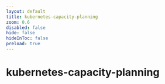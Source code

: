 ```yaml
---
layout: default 
title: kubernetes-capacity-planning  
zoom: 0.6   
disabled: false 
hide: false 
hideInToc: false    
preload: true   
---
```



# kubernetes-capacity-planning   
